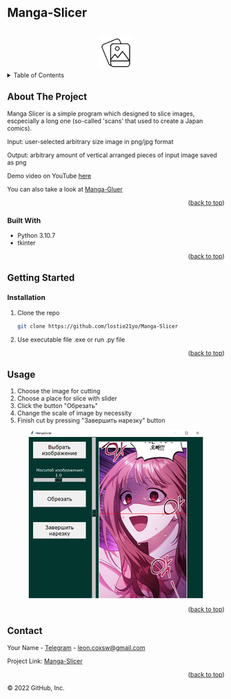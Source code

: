 # Manga-Slicer

<a name="readme-top"></a>

<!-- PROJECT LOGO -->
<br />
<div align="center">
  <a href="https://github.com/lostie21yo/Manga-Slicer">
    <img src="ico.png" alt="Logo" width="80" height="80">
  </a>
</div>

<!-- TABLE OF CONTENTS -->
<details>
  <summary>Table of Contents</summary>
  <ol>
    <li>
      <a href="#about-the-project">About The Project</a>
      <ul>
        <li><a href="#built-with">Built With</a></li>
      </ul>
    </li>
    <li>
      <a href="#getting-started">Getting Started</a>
      <ul>
        <li><a href="#installation">Installation</a></li>
      </ul>
    </li>
    <li><a href="#usage">Usage</a></li>
    <li><a href="#contact">Contact</a></li>
  </ol>
</details>



<!-- ABOUT THE PROJECT -->
## About The Project

Manga Slicer is a simple program which designed to slice images, escpecially a long one (so-called 'scans' that used to create a Japan comics).

Input: user-selected arbitrary size image in png/jpg format

Output: arbitrary amount of vertical arranged pieces of input image saved as png

Demo video on YouTube [here](https://www.youtube.com/watch?v=zFkFrKvdz_w&list=PL4lVqWiqXeK15HICGgnRiJTThgfftHEyt&index=4)

You can also take a look at [Manga-Gluer](https://github.com/lostie21yo/Manga-Gluer)

<p align="right">(<a href="#readme-top">back to top</a>)</p>


### Built With

* Python 3.10.7
* tkinter

<p align="right">(<a href="#readme-top">back to top</a>)</p>


<!-- GETTING STARTED -->
## Getting Started

<!-- ### Prerequisites -->

### Installation

1. Clone the repo
   ```sh
   git clone https://github.com/lostie21yo/Manga-Slicer
   ```
2. Use executable file .exe or run .py file

<p align="right">(<a href="#readme-top">back to top</a>)</p>


<!-- USAGE EXAMPLES -->
## Usage

1. Choose the image for cutting
2. Choose a place for slice with slider
3. Click the button "Обрезать"
4. Change the scale of image by necessity
5. Finish cut by pressing "Завершить нарезку" button

<div align="center">
    <img src="screen1.png" alt="interface" width='80%'>
</div>

<p align="right">(<a href="#readme-top">back to top</a>)</p>


<!-- CONTACT -->
## Contact

Your Name - [Telegram](https://t.me/leoncox) - leon.coxsw@gmail.com

Project Link: [Manga-Slicer](https://github.com/lostie21yo/Manga-Slicer)

<p align="right">(<a href="#readme-top">back to top</a>)</p>


© 2022 GitHub, Inc.

